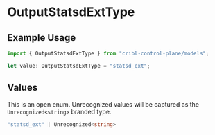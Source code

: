 # OutputStatsdExtType

## Example Usage

```typescript
import { OutputStatsdExtType } from "cribl-control-plane/models";

let value: OutputStatsdExtType = "statsd_ext";
```

## Values

This is an open enum. Unrecognized values will be captured as the `Unrecognized<string>` branded type.

```typescript
"statsd_ext" | Unrecognized<string>
```